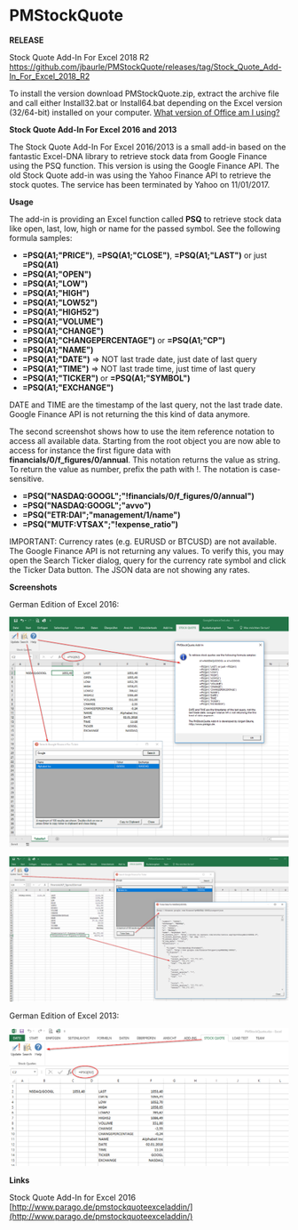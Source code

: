 # PMStockQuote

**RELEASE**

Stock Quote Add-In For Excel 2018 R2<br>
https://github.com/jbaurle/PMStockQuote/releases/tag/Stock_Quote_Add-In_For_Excel_2018_R2

To install the version download PMStockQuote.zip, extract the archive file and call either Install32.bat or Install64.bat depending on the Excel version (32/64-bit) installed on your computer. [What version of Office am I using?](https://support.office.com/en-us/article/About-Office-What-version-of-Office-am-I-using-932788b8-a3ce-44bf-bb09-e334518b8b19)

**Stock Quote Add-In For Excel 2016 and 2013**

The Stock Quote Add-In For Excel 2016/2013 is a small add-in based on the fantastic Excel-DNA library to retrieve stock data from Google Finance using the PSQ function. This version is using the Google Finance API. The old Stock Quote add-in was using the Yahoo Finance API to retrieve the stock quotes. The service has been terminated by Yahoo on 11/01/2017.

**Usage**

The add-in is providing an Excel function called **PSQ** to retrieve stock data like open, last, low, high or name for the passed symbol. See the following formula samples:

* **=PSQ(A1;"PRICE")**, **=PSQ(A1;"CLOSE")**, **=PSQ(A1;"LAST")** or just **=PSQ(A1)**
* **=PSQ(A1;"OPEN")**
* **=PSQ(A1;"LOW")**
* **=PSQ(A1;"HIGH")**
* **=PSQ(A1;"LOW52")**
* **=PSQ(A1;"HIGH52")**
* **=PSQ(A1;"VOLUME")**
* **=PSQ(A1;"CHANGE")**
* **=PSQ(A1;"CHANGEPERCENTAGE")** or **=PSQ(A1;"CP")**
* **=PSQ(A1;"NAME")**
* **=PSQ(A1;"DATE")** => NOT last trade date, just date of last query
* **=PSQ(A1;"TIME")** => NOT last trade time, just time of last query
* **=PSQ(A1;"TICKER")** or **=PSQ(A1;"SYMBOL")**
* **=PSQ(A1;"EXCHANGE")**

DATE and TIME are the timestamp of the last query, not the last trade date. Google Finance API is not returning the this kind of data anymore.

The second screenshot shows how to use the item reference notation to access all available data. Starting from the root object you are now able to access for instance the first figure data with **financials/0/f_figures/0/annual**. This notation returns the value as string. To return the value as number, prefix the path with !. The notation is case-sensitive.

* **=PSQ("NASDAQ:GOOGL";"!financials/0/f_figures/0/annual")**
* **=PSQ("NASDAQ:GOOGL";"avvo")**
* **=PSQ("ETR:DAI";"management/1/name")**
* **=PSQ("MUTF:VTSAX";"!expense_ratio")**

IMPORTANT: Currency rates (e.g. EURUSD or BTCUSD) are not available. The Google Finance API is not returning any values. To verify this, you may open the Search Ticker dialog, query for the currency rate symbol and click the Ticker Data button. The JSON data are not showing any rates.

**Screenshots**

German Edition of Excel 2016:

![](docs/PMStockQuoteExcelAddIn2016.png)

![](docs/PMStockQuoteExcelAddIn2016TickerData.png)

German Edition of Excel 2013:

![](docs/PMStockQuoteExcelAddIn.png)

**Links**

Stock Quote Add-In for Excel 2016<br>
[http://www.parago.de/pmstockquoteexceladdin/](http://www.parago.de/pmstockquoteexceladdin/)

